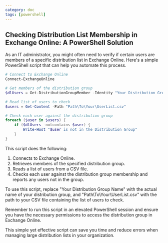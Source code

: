 ```yaml
---
category: doc
tags: [powershell]
---
```


## Checking Distribution List Membership in Exchange Online: A PowerShell Solution

As an IT administrator, you might often need to verify if certain users are members of a specific distribution list in Exchange Online. Here's a simple PowerShell script that can help you automate this process.

```powershell
# Connect to Exchange Online
Connect-ExchangeOnline

# Get members of the distribution group
$dlUsers = Get-DistributionGroupMember -Identity "Your Distribution Group Name" | Select-Object -ExpandProperty PrimarySmtpAddress

# Read list of users to check
$users = Get-Content -Path "Path\To\Your\UserList.csv"

# Check each user against the distribution group
foreach ($user in $users) {
    if ($dlUsers -notcontains $user) {
        Write-Host "$user is not in the Distribution Group"
    }
}
```

This script does the following:

1. Connects to Exchange Online.
2. Retrieves members of the specified distribution group.
3. Reads a list of users from a CSV file.
4. Checks each user against the distribution group membership and reports any users not in the group.

To use this script, replace "Your Distribution Group Name" with the actual name of your distribution group, and "Path\To\Your\UserList.csv" with the path to your CSV file containing the list of users to check.

Remember to run this script in an elevated PowerShell session and ensure you have the necessary permissions to access the distribution group in Exchange Online.

This simple yet effective script can save you time and reduce errors when managing large distribution lists in your organization.